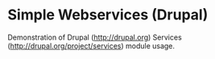 Simple Webservices (Drupal)
============================
Demonstration of Drupal (http://drupal.org) Services (http://drupal.org/project/services) module usage.
